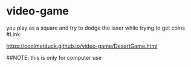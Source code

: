 # video-game
you play as a square and try to dodge the laser while trying to get  coins
#Link:

https://coolmetduck.github.io/video-game/DesertGame.html

##NOTE: this is only for computer use
